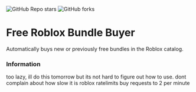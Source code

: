 <p align="left"><img alt="GitHub Repo stars" src="https://img.shields.io/github/stars/iEventz/free-bundle-buyer-roblox?color=yellow&style=flat-square"> <img alt="GitHub forks" src="https://img.shields.io/github/forks/iEventz/free-bundle-buyer-roblox?style=flat-square"></p>

<h1 align="left">Free Roblox Bundle Buyer</h1>

<p align="left">Automatically buys new or previously free bundles in the Roblox catalog.</p>

### Information
too lazy, ill do this tomorrow but its not hard to figure out how to use.
dont complain about how slow it is roblox ratelimits buy requests to 2 per minute
